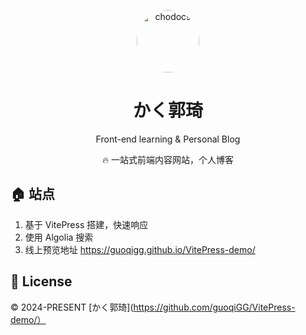 <p align="center">
<image style="border-radius:50%;width:100px;height:100px;"  alt="chodocs" src="./public/logo.jpg"/>
</p>

<h1 align="center">
かく郭琦
</h1>

<p align="center">
Front-end learning & Personal Blog
</p>

<p align="center">
🔥 一站式前端内容网站，个人博客
</p>    

## 🏠 站点  

1. 基于 VitePress 搭建，快速响应
2. 使用 Algolia 搜索 
3. 线上预览地址 https://guoqigg.github.io/VitePress-demo/

## 📄 License

 © 2024-PRESENT [かく郭琦](https://github.com/guoqiGG/VitePress-demo/）
